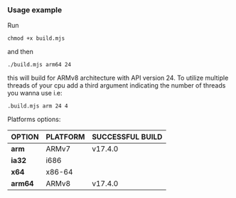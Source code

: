 
### Usage example
Run
```
chmod +x build.mjs
```
and then 
```
./build.mjs arm64 24
```
this will build for ARMv8 architecture with API version 24. To utilize multiple threads of your cpu add a third argument indicating the number of threads you wanna use i.e:
```
.build.mjs arm 24 4
```

Platforms options:

| OPTION | PLATFORM | SUCCESSFUL BUILD |
--- | --- | --- |
| **arm** | ARMv7 | v17.4.0 |
| **ia32** | i686 |
| **x64** | x86-64 |
| **arm64** | ARMv8 | v17.4.0 |

